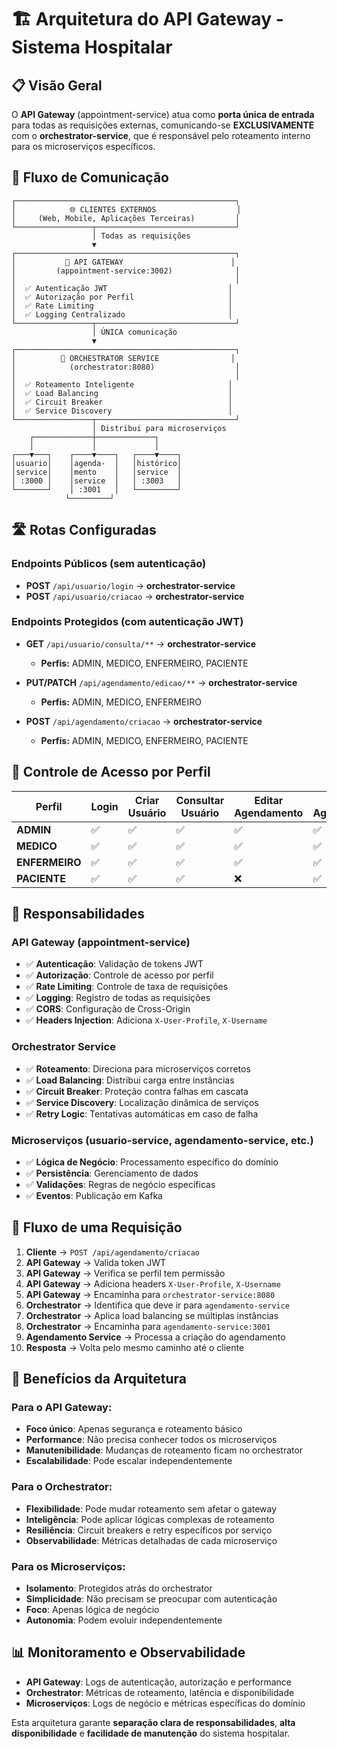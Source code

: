 # 🏗️ Arquitetura do API Gateway - Sistema Hospitalar

## 📋 Visão Geral

O **API Gateway** (appointment-service) atua como **porta única de entrada** para todas as requisições externas, comunicando-se **EXCLUSIVAMENTE** com o **orchestrator-service**, que é responsável pelo roteamento interno para os microserviços específicos.

## 🔄 Fluxo de Comunicação

```
┌─────────────────────────────────────────────────┐
│            🌐 CLIENTES EXTERNOS                  │
│     (Web, Mobile, Aplicações Terceiras)         │
└─────────────────┬───────────────────────────────┘
                  │ Todas as requisições
                  ▼
┌─────────────────────────────────────────────────┐
│           🚪 API GATEWAY                        │
│         (appointment-service:3002)              │
│                                                 │
│  ✅ Autenticação JWT                           │
│  ✅ Autorização por Perfil                     │
│  ✅ Rate Limiting                              │
│  ✅ Logging Centralizado                       │
└─────────────────┬───────────────────────────────┘
                  │ ÚNICA comunicação
                  ▼
┌─────────────────────────────────────────────────┐
│          🎯 ORCHESTRATOR SERVICE                │
│            (orchestrator:8080)                  │
│                                                 │
│  ✅ Roteamento Inteligente                     │
│  ✅ Load Balancing                             │
│  ✅ Circuit Breaker                            │
│  ✅ Service Discovery                          │
└─────────────────┬───────────────────────────────┘
                  │ Distribui para microserviços
    ┌─────────────┼─────────────┐
    │             │             │
┌───▼───┐    ┌────▼────┐   ┌────▼────┐
│usuario│    │agenda-  │   │histórico│
│service│    │mento    │   │service  │
│ :3000 │    │service  │   │ :3003   │
└───────┘    │ :3001   │   └─────────┘
            └─────────┘
```

## 🛣️ Rotas Configuradas

### **Endpoints Públicos (sem autenticação)**
- **POST** `/api/usuario/login` → **orchestrator-service**
- **POST** `/api/usuario/criacao` → **orchestrator-service**

### **Endpoints Protegidos (com autenticação JWT)**
- **GET** `/api/usuario/consulta/**` → **orchestrator-service**
  - **Perfis:** ADMIN, MEDICO, ENFERMEIRO, PACIENTE
  
- **PUT/PATCH** `/api/agendamento/edicao/**` → **orchestrator-service**
  - **Perfis:** ADMIN, MEDICO, ENFERMEIRO
  
- **POST** `/api/agendamento/criacao` → **orchestrator-service**
  - **Perfis:** ADMIN, MEDICO, ENFERMEIRO, PACIENTE

## 🔐 Controle de Acesso por Perfil

| Perfil | Login | Criar Usuário | Consultar Usuário | Editar Agendamento | Criar Agendamento |
|--------|-------|---------------|-------------------|-------------------|-------------------|
| **ADMIN** | ✅ | ✅ | ✅ | ✅ | ✅ |
| **MEDICO** | ✅ | ✅ | ✅ | ✅ | ✅ |
| **ENFERMEIRO** | ✅ | ✅ | ✅ | ✅ | ✅ |
| **PACIENTE** | ✅ | ✅ | ✅ | ❌ | ✅ |

## 🔧 Responsabilidades

### **API Gateway (appointment-service)**
- ✅ **Autenticação**: Validação de tokens JWT
- ✅ **Autorização**: Controle de acesso por perfil
- ✅ **Rate Limiting**: Controle de taxa de requisições
- ✅ **Logging**: Registro de todas as requisições
- ✅ **CORS**: Configuração de Cross-Origin
- ✅ **Headers Injection**: Adiciona `X-User-Profile`, `X-Username`

### **Orchestrator Service**
- ✅ **Roteamento**: Direciona para microserviços corretos
- ✅ **Load Balancing**: Distribui carga entre instâncias
- ✅ **Circuit Breaker**: Proteção contra falhas em cascata
- ✅ **Service Discovery**: Localização dinâmica de serviços
- ✅ **Retry Logic**: Tentativas automáticas em caso de falha

### **Microserviços (usuario-service, agendamento-service, etc.)**
- ✅ **Lógica de Negócio**: Processamento específico do domínio
- ✅ **Persistência**: Gerenciamento de dados
- ✅ **Validações**: Regras de negócio específicas
- ✅ **Eventos**: Publicação em Kafka

## 🌊 Fluxo de uma Requisição

1. **Cliente** → `POST /api/agendamento/criacao`
2. **API Gateway** → Valida token JWT
3. **API Gateway** → Verifica se perfil tem permissão
4. **API Gateway** → Adiciona headers `X-User-Profile`, `X-Username`
5. **API Gateway** → Encaminha para `orchestrator-service:8080`
6. **Orchestrator** → Identifica que deve ir para `agendamento-service`
7. **Orchestrator** → Aplica load balancing se múltiplas instâncias
8. **Orchestrator** → Encaminha para `agendamento-service:3001`
9. **Agendamento Service** → Processa a criação do agendamento
10. **Resposta** → Volta pelo mesmo caminho até o cliente

## 🔄 Benefícios da Arquitetura

### **Para o API Gateway:**
- **Foco único**: Apenas segurança e roteamento básico
- **Performance**: Não precisa conhecer todos os microserviços
- **Manutenibilidade**: Mudanças de roteamento ficam no orchestrator
- **Escalabilidade**: Pode escalar independentemente

### **Para o Orchestrator:**
- **Flexibilidade**: Pode mudar roteamento sem afetar o gateway
- **Inteligência**: Pode aplicar lógicas complexas de roteamento
- **Resiliência**: Circuit breakers e retry específicos por serviço
- **Observabilidade**: Métricas detalhadas de cada microserviço

### **Para os Microserviços:**
- **Isolamento**: Protegidos atrás do orchestrator
- **Simplicidade**: Não precisam se preocupar com autenticação
- **Foco**: Apenas lógica de negócio
- **Autonomia**: Podem evoluir independentemente

## 📊 Monitoramento e Observabilidade

- **API Gateway**: Logs de autenticação, autorização e performance
- **Orchestrator**: Métricas de roteamento, latência e disponibilidade
- **Microserviços**: Logs de negócio e métricas específicas do domínio

Esta arquitetura garante **separação clara de responsabilidades**, **alta disponibilidade** e **facilidade de manutenção** do sistema hospitalar.